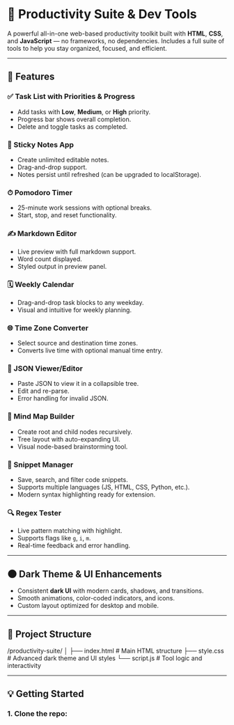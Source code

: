 # 🧠 Productivity Suite & Dev Tools

A powerful all-in-one web-based productivity toolkit built with **HTML**, **CSS**, and **JavaScript** — no frameworks, no dependencies. Includes a full suite of tools to help you stay organized, focused, and efficient.

---

## 🚀 Features

### ✅ Task List with Priorities & Progress
- Add tasks with **Low**, **Medium**, or **High** priority.
- Progress bar shows overall completion.
- Delete and toggle tasks as completed.

### 📝 Sticky Notes App
- Create unlimited editable notes.
- Drag-and-drop support.
- Notes persist until refreshed (can be upgraded to localStorage).

### ⏱ Pomodoro Timer
- 25-minute work sessions with optional breaks.
- Start, stop, and reset functionality.

### ✍️ Markdown Editor
- Live preview with full markdown support.
- Word count displayed.
- Styled output in preview panel.

### 🗓 Weekly Calendar
- Drag-and-drop task blocks to any weekday.
- Visual and intuitive for weekly planning.

### 🌐 Time Zone Converter
- Select source and destination time zones.
- Converts live time with optional manual time entry.

### 🧾 JSON Viewer/Editor
- Paste JSON to view it in a collapsible tree.
- Edit and re-parse.
- Error handling for invalid JSON.

### 🧭 Mind Map Builder
- Create root and child nodes recursively.
- Tree layout with auto-expanding UI.
- Visual node-based brainstorming tool.

### 💾 Snippet Manager
- Save, search, and filter code snippets.
- Supports multiple languages (JS, HTML, CSS, Python, etc.).
- Modern syntax highlighting ready for extension.

### 🔍 Regex Tester
- Live pattern matching with highlight.
- Supports flags like `g`, `i`, `m`.
- Real-time feedback and error handling.

---

## 🌑 Dark Theme & UI Enhancements

- Consistent **dark UI** with modern cards, shadows, and transitions.
- Smooth animations, color-coded indicators, and icons.
- Custom layout optimized for desktop and mobile.

---

## 📁 Project Structure

/productivity-suite/
│
├── index.html # Main HTML structure
├── style.css # Advanced dark theme and UI styles
└── script.js # Tool logic and interactivity

---

## 💡 Getting Started

### 1. Clone the repo:
